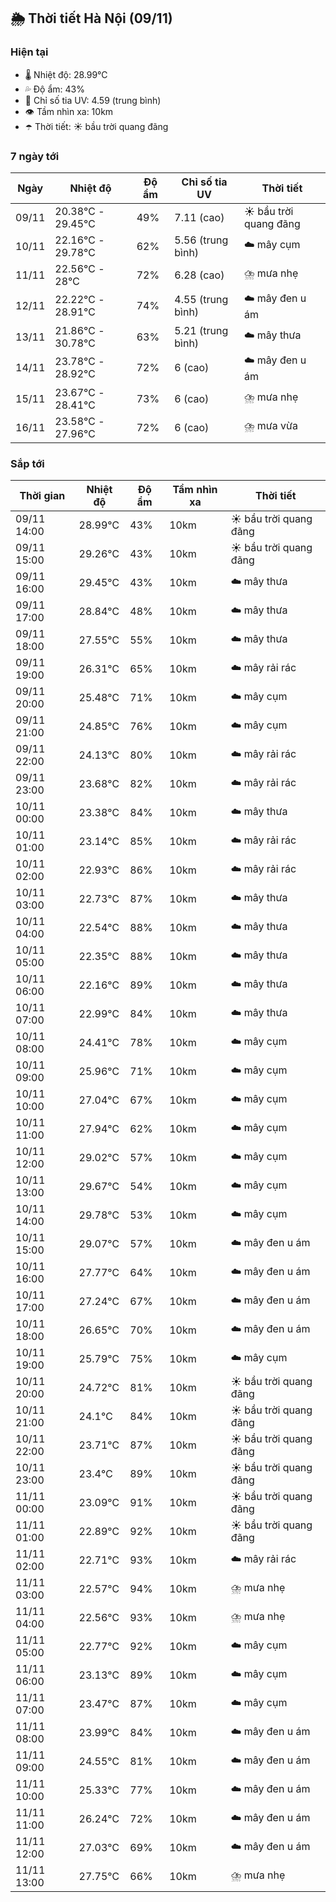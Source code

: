## 🌦️ Thời tiết Hà Nội (09/11)

### Hiện tại

- 🌡️ Nhiệt độ: 28.99℃
- 💦 Độ ẩm: 43%
- 🌟 Chỉ số tia UV: 4.59 (trung bình)
- 👁️ Tầm nhìn xa: 10km
- ☂️ Thời tiết: ☀️ bầu trời quang đãng

### 7 ngày tới

| Ngày | Nhiệt độ | Độ ẩm | Chỉ số tia UV | Thời tiết |
| --- | --- | --- | --- | --- |
| 09/11 | 20.38℃ - 29.45℃ | 49% | 7.11 (cao) | ☀️ bầu trời quang đãng |
| 10/11 | 22.16℃ - 29.78℃ | 62% | 5.56 (trung bình) | ☁️ mây cụm |
| 11/11 | 22.56℃ - 28℃ | 72% | 6.28 (cao) | ⛈️ mưa nhẹ |
| 12/11 | 22.22℃ - 28.91℃ | 74% | 4.55 (trung bình) | ☁️ mây đen u ám |
| 13/11 | 21.86℃ - 30.78℃ | 63% | 5.21 (trung bình) | ☁️ mây thưa |
| 14/11 | 23.78℃ - 28.92℃ | 72% | 6 (cao) | ☁️ mây đen u ám |
| 15/11 | 23.67℃ - 28.41℃ | 73% | 6 (cao) | ⛈️ mưa nhẹ |
| 16/11 | 23.58℃ - 27.96℃ | 72% | 6 (cao) | ⛈️ mưa vừa |

### Sắp tới

| Thời gian | Nhiệt độ | Độ ẩm | Tầm nhìn xa | Thời tiết |
| --- | --- | --- | --- | --- |
| 09/11 14:00 | 28.99℃ | 43% | 10km | ☀️ bầu trời quang đãng |
| 09/11 15:00 | 29.26℃ | 43% | 10km | ☀️ bầu trời quang đãng |
| 09/11 16:00 | 29.45℃ | 43% | 10km | ☁️ mây thưa |
| 09/11 17:00 | 28.84℃ | 48% | 10km | ☁️ mây thưa |
| 09/11 18:00 | 27.55℃ | 55% | 10km | ☁️ mây thưa |
| 09/11 19:00 | 26.31℃ | 65% | 10km | ☁️ mây rải rác |
| 09/11 20:00 | 25.48℃ | 71% | 10km | ☁️ mây cụm |
| 09/11 21:00 | 24.85℃ | 76% | 10km | ☁️ mây cụm |
| 09/11 22:00 | 24.13℃ | 80% | 10km | ☁️ mây rải rác |
| 09/11 23:00 | 23.68℃ | 82% | 10km | ☁️ mây rải rác |
| 10/11 00:00 | 23.38℃ | 84% | 10km | ☁️ mây thưa |
| 10/11 01:00 | 23.14℃ | 85% | 10km | ☁️ mây rải rác |
| 10/11 02:00 | 22.93℃ | 86% | 10km | ☁️ mây rải rác |
| 10/11 03:00 | 22.73℃ | 87% | 10km | ☁️ mây thưa |
| 10/11 04:00 | 22.54℃ | 88% | 10km | ☁️ mây thưa |
| 10/11 05:00 | 22.35℃ | 88% | 10km | ☁️ mây thưa |
| 10/11 06:00 | 22.16℃ | 89% | 10km | ☁️ mây thưa |
| 10/11 07:00 | 22.99℃ | 84% | 10km | ☁️ mây thưa |
| 10/11 08:00 | 24.41℃ | 78% | 10km | ☁️ mây cụm |
| 10/11 09:00 | 25.96℃ | 71% | 10km | ☁️ mây cụm |
| 10/11 10:00 | 27.04℃ | 67% | 10km | ☁️ mây cụm |
| 10/11 11:00 | 27.94℃ | 62% | 10km | ☁️ mây cụm |
| 10/11 12:00 | 29.02℃ | 57% | 10km | ☁️ mây cụm |
| 10/11 13:00 | 29.67℃ | 54% | 10km | ☁️ mây cụm |
| 10/11 14:00 | 29.78℃ | 53% | 10km | ☁️ mây cụm |
| 10/11 15:00 | 29.07℃ | 57% | 10km | ☁️ mây đen u ám |
| 10/11 16:00 | 27.77℃ | 64% | 10km | ☁️ mây đen u ám |
| 10/11 17:00 | 27.24℃ | 67% | 10km | ☁️ mây đen u ám |
| 10/11 18:00 | 26.65℃ | 70% | 10km | ☁️ mây đen u ám |
| 10/11 19:00 | 25.79℃ | 75% | 10km | ☁️ mây cụm |
| 10/11 20:00 | 24.72℃ | 81% | 10km | ☀️ bầu trời quang đãng |
| 10/11 21:00 | 24.1℃ | 84% | 10km | ☀️ bầu trời quang đãng |
| 10/11 22:00 | 23.71℃ | 87% | 10km | ☀️ bầu trời quang đãng |
| 10/11 23:00 | 23.4℃ | 89% | 10km | ☀️ bầu trời quang đãng |
| 11/11 00:00 | 23.09℃ | 91% | 10km | ☀️ bầu trời quang đãng |
| 11/11 01:00 | 22.89℃ | 92% | 10km | ☀️ bầu trời quang đãng |
| 11/11 02:00 | 22.71℃ | 93% | 10km | ☁️ mây rải rác |
| 11/11 03:00 | 22.57℃ | 94% | 10km | ⛈️ mưa nhẹ |
| 11/11 04:00 | 22.56℃ | 93% | 10km | ⛈️ mưa nhẹ |
| 11/11 05:00 | 22.77℃ | 92% | 10km | ☁️ mây cụm |
| 11/11 06:00 | 23.13℃ | 89% | 10km | ☁️ mây cụm |
| 11/11 07:00 | 23.47℃ | 87% | 10km | ☁️ mây cụm |
| 11/11 08:00 | 23.99℃ | 84% | 10km | ☁️ mây đen u ám |
| 11/11 09:00 | 24.55℃ | 81% | 10km | ☁️ mây đen u ám |
| 11/11 10:00 | 25.33℃ | 77% | 10km | ☁️ mây đen u ám |
| 11/11 11:00 | 26.24℃ | 72% | 10km | ☁️ mây đen u ám |
| 11/11 12:00 | 27.03℃ | 69% | 10km | ☁️ mây đen u ám |
| 11/11 13:00 | 27.75℃ | 66% | 10km | ⛈️ mưa nhẹ |
